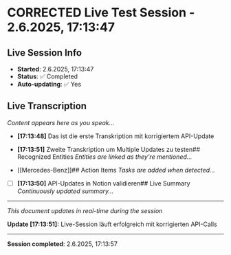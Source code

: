 # CORRECTED Live Test Session - 2.6.2025, 17:13:47

## Live Session Info
- **Started**: 2.6.2025, 17:13:47
- **Status**: ✅ Completed
- **Auto-updating**: ✅ Yes

## Live Transcription
*Content appears here as you speak...*


- **[17:13:48]** Das ist die erste Transkription mit korrigiertem API-Update
- **[17:13:51]** Zweite Transkription um Multiple Updates zu testen## Recognized Entities
*Entities are linked as they're mentioned...*


- [[Mercedes-Benz]]## Action Items
*Tasks are added when detected...*


- [ ] **[17:13:50]** API-Updates in Notion validieren## Live Summary
*Continuously updated summary...*

---
*This document updates in real-time during the session*


**Update [17:13:51]:**
Live-Session läuft erfolgreich mit korrigierten API-Calls

---
**Session completed**: 2.6.2025, 17:13:57